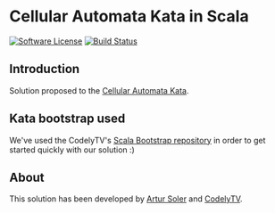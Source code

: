 # Cellular Automata Kata in Scala
 
[![Software License][ico-license]][link-license]
[![Build Status][ico-travis]][link-travis]
 
## Introduction 

Solution proposed to the [Cellular Automata Kata](https://gist.github.com/trikitrok/5bd1144be2db639993fdacbcc777a333).

## Kata bootstrap used

We've used the CodelyTV's [Scala Bootstrap repository](https://github.com/CodelyTV/scala_bootstrap) in order to get started quickly with our solution :)

## About

This solution has been developed by [Artur Soler](https://twitter.com/artursoler) and [CodelyTV][link-author].

[ico-license]: https://img.shields.io/badge/license-MIT-brightgreen.svg?style=flat-square
[ico-travis]: https://img.shields.io/travis/CodelyTV/scala_bootstrap/master.svg?style=flat-square

[link-license]: LICENSE
[link-travis]: https://travis-ci.org/CodelyTV/cellular_automata_kata_scala
[link-author]: https://github.com/CodelyTV
